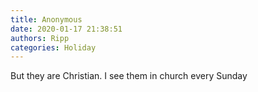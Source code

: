 ```yaml
---
title: Anonymous
date: 2020-01-17 21:38:51
authors: Ripp
categories: Holiday
---
```


 But they are Christian. I see them in church every Sunday